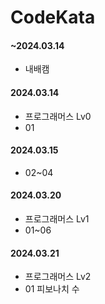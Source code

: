 # CodeKata

#### ~2024.03.14

- 내배캠

#### 2024.03.14

- 프로그래머스 Lv0
- 01

#### 2024.03.15

- 02~04

#### 2024.03.20

- 프로그래머스 Lv1
- 01~06

#### 2024.03.21

- 프로그래머스 Lv2
- 01 피보나치 수
